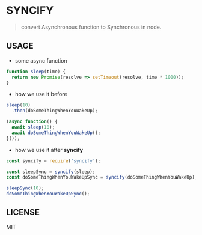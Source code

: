 # SYNCIFY

> convert Asynchronous function to Synchronous in node.

## USAGE

* some async function

```js
function sleep(time) {
  return new Promise(resolve => setTimeout(resolve, time * 1000));
}
```

* how we use it before

```js
sleep(10)
  .then(doSomeThingWhenYouWakeUp);

(async function() {
  await sleep(10);
  await doSomeThingWhenYouWakeUp();
}());
```

* how we use it after **syncify**

```js
const syncify = require('syncify');

const sleepSync = syncify(sleep);
const doSomeThingWhenYouWakeUpSync = syncify(doSomeThingWhenYouWakeUp);

sleepSync(10);
doSomeThingWhenYouWakeUpSync();
```

## LICENSE

MIT
